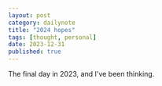 ```yaml
---
layout: post
category: dailynote
title: "2024 hopes"
tags: [thought, personal]
date: 2023-12-31
published: true
---
```

The final day in 2023, and I've been thinking.
